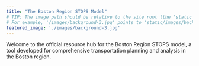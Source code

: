```yaml
---
title: "The Boston Region STOPS Model"
# TIP: The image path should be relative to the site root (the 'static' folder).
# For example, '/images/background-3.jpg' points to 'static/images/background-3.jpg'.
featured_image: './images/background-3.jpg'
---
```


Welcome to the official resource hub for the Boston Region STOPS model, a tool developed for comprehensive transportation planning and analysis in the Boston region.
